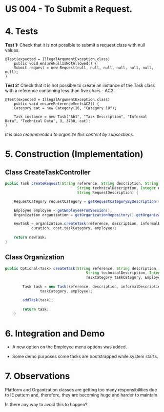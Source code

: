 # US 004 - To Submit a Request.

# 4. Tests 

**Test 1:** Check that it is not possible to submit a request class with null values. 

	@Test(expected = IllegalArgumentException.class)
		public void ensureNullIsNotAllowed() {
		Submit request = new Request(null, null, null, null, null, null, null);
	}
	

**Test 2:** Check that it is not possible to create an instance of the Task class with a reference containing less than five chars - AC2. 

	@Test(expected = IllegalArgumentException.class)
		public void ensureReferenceMeetsAC2() {
		Category cat = new Category(10, "Category 10");
		
		Task instance = new Task("Ab1", "Task Description", "Informal Data", "Technical Data", 3, 3780, cat);
	}


*It is also recommended to organize this content by subsections.* 

# 5. Construction (Implementation)


## Class CreateTaskController 

```java
public Task createRequest(String reference, String description, String informalDescription,
								 String technicalDescription, Integer duration, Double cost,
								 String RequestDescription) {

	RequestCategory requestCategory = getRequestCategoryByDescription(requestCategoryDescription);

	Employee employee = getEmployeeFromSession();
	Organization organization = getOrganizationRepository().getOrganizationByEmployee(employee);

	newTask = organization.createTask(reference, description, informalDescription, technicalDescription, 
			duration, cost,taskCategory, employee);
    
	return newTask;
}
```


## Class Organization

```java
public Optional<Task> createTask(String reference, String description, String informalDescription,
                                     String technicalDescription, Integer duration, Double cost,
                                     TaskCategory taskCategory, Employee employee) {
    
        Task task = new Task(reference, description, informalDescription, technicalDescription, duration, cost,
                taskCategory, employee);

        addTask(task);
        
        return task;
    }
```

# 6. Integration and Demo 

* A new option on the Employee menu options was added.

* Some demo purposes some tasks are bootstrapped while system starts.


# 7. Observations

Platform and Organization classes are getting too many responsibilities due to IE pattern and, therefore, they are becoming huge and harder to maintain. 

Is there any way to avoid this to happen?





